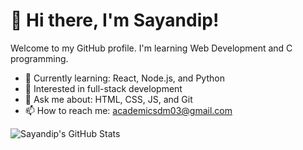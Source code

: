 #                            👋 Hi there, I'm Sayandip!
Welcome to my GitHub profile. I'm learning Web Development and C programming.

- 🌱 Currently learning: React, Node.js, and Python
- 🧠 Interested in full-stack development
- 💬 Ask me about: HTML, CSS, JS, and Git
- 📫 How to reach me: academicsdm03@gmail.com

![Sayandip's GitHub Stats](https://github-readme-stats.vercel.app/api?username=ItsKungFuPanda&show_icons=true&theme=radical)


